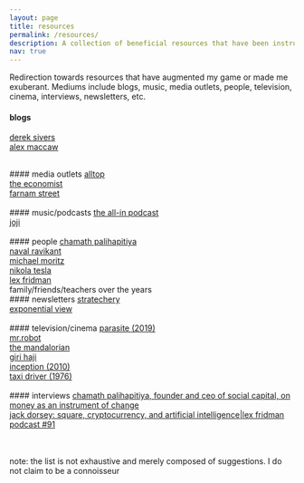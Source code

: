 ```yaml
---
layout: page
title: resources
permalink: /resources/
description: A collection of beneficial resources that have been instrumental
nav: true
---
```

Redirection towards resources that have augmented my game or made me exuberant.
Mediums include blogs, music, media outlets, people, television, cinema, interviews, newsletters, etc.
<br>
#### blogs
<a href="https://sive.rs/">derek sivers</a> <br>
<a href="http://alexmaccaw.com/">alex maccaw</a> <br>



<br>
#### media outlets
<a href="https://alltop.com/">alltop</a> <br>
<a href="https://www.economist.com/">the economist</a> <br>
<a href="https://fs.blog/">farnam street</a> <br>


<br>
#### music/podcasts
<a href="https://www.allinpodcast.co/">the all-in podcast</a> <br>
<a href="https://shop.jojimusic.com/collections/music">joji</a> <br>



<br>
#### people
<a href="https://twitter.com/chamath">chamath palihapitiya</a> <br>
<a href="https://nav.al/">naval ravikant</a> <br>
<a href="https://www.sequoiacap.com/people/michael-moritz/">michael moritz</a> <br>
<a href="https://en.wikipedia.org/wiki/Nikola_Tesla">nikola tesla</a> <br>
<a href="https://lexfridman.com/">lex fridman</a> <br>
family/friends/teachers over the years



<br>
#### newsletters
<a href="https://stratechery.com/">stratechery</a> <br>
<a href="https://www.exponentialview.co/">exponential view</a> <br>



<br>
#### television/cinema
<a href="https://en.wikipedia.org/wiki/Parasite_(2019_film)">parasite (2019)</a> <br>
<a href="https://en.wikipedia.org/wiki/Mr._Robot">mr.robot</a> <br>
<a href="https://en.wikipedia.org/wiki/The_Mandalorian">the mandalorian</a> <br>
<a href="https://en.wikipedia.org/wiki/Giri/Haji">giri haji</a> <br>
<a href="https://en.wikipedia.org/wiki/Inception">inception (2010)</a> <br>
<a href="https://en.wikipedia.org/wiki/Taxi_Driver">taxi driver (1976)</a> <br>


<br>
#### interviews
<a href="https://www.youtube.com/watch?v=PMotykw0SIk&feature=emb_logo">chamath palihapitiya, founder and ceo of social capital, on money as an instrument of change</a> <br>
<a href="https://www.youtube.com/watch?v=60KJz1BVTyU">jack dorsey: square, cryptocurrency, and artificial intelligence|lex fridman podcast #91</a> <br>




<br> <br>
note: the list is not exhaustive and merely composed of suggestions. I do not claim to be a connoisseur
